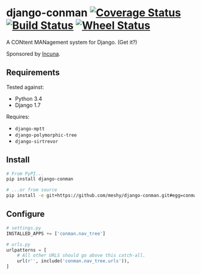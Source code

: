 # django-conman [![Coverage Status](https://img.shields.io/coveralls/meshy/django-conman.svg)](https://coveralls.io/r/meshy/django-conman) [![Build Status](https://travis-ci.org/meshy/django-conman.svg?branch=master)](https://travis-ci.org/meshy/django-conman) [![Wheel Status](https://pypip.in/wheel/django-conman/badge.svg)](https://pypi.python.org/pypi/django-conman/)


A CONtent MANagement system for Django. (Get it?)

Sponsored by [Incuna](http://incuna.com/).

## Requirements

Tested against:
- Python 3.4
- Django 1.7

Requires:
- `django-mptt`
- `django-polymorphic-tree`
- `django-sirtrevor`

## Install

```bash
# From PyPI...
pip install django-conman

# ...or from source
pip install -e git+https://github.com/meshy/django-conman.git#egg=conman
```

## Configure
```python
# settings.py
INSTALLED_APPS += ['conman.nav_tree']

# urls.py
urlpatterns = [
    # All other URLS should go above this catch-all.
    url(r'', include('conman.nav_tree.urls')),
]
```
